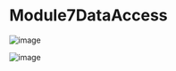 # Module7DataAccess

![image](https://github.com/user-attachments/assets/38ac308e-3182-4782-991c-927a67a08ff7)

![image](https://github.com/user-attachments/assets/b4378f9a-e418-4b18-a771-b02c3febb400)

